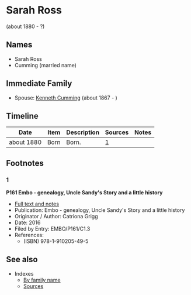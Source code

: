 ﻿---
layout: person
subject_key: i39957256
permalink: /people/i39957256
---

# Sarah Ross
(about 1880 - ?)

## Names

* Sarah Ross
* Cumming (married name)

## Immediate Family

* Spouse: [Kenneth Cumming](./@i14447152@-kenneth-cumming-b1867-d.md) (about 1867 - )

## Timeline

Date | Item | Description | Sources | Notes
---|---|---|---|---
about 1880 | Born | Born. | [1](#1) | 

## Footnotes

### 1

**P161 Embo - genealogy, Uncle Sandy's Story and a little history**

* [Full text and notes](../sources/@s95058656@-p161-embo-genealogy,-uncle-sandy's-story-and-a-little-history.md)
* Publication: Embo - genealogy, Uncle Sandy's Story and a little history
* Originator / Author: Catriona Grigg
* Date: 2016
* Filed by Entry: EMBO/P161/C1.3
* References: 
  * (ISBN) 978-1-910205-49-5


## See also

- Indexes
  - [By family name](../index-by-family-name.md)
  - [Sources](../index-of-sources-by-title.md)
